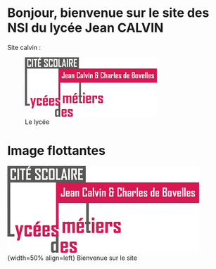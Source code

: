 # Bonjour, bienvenue sur le site des NSI du lycée Jean CALVIN

Site calvin :
<figure>
<img src="/img/Logo_Calvin1.png" width="300">
<figcaption> Le lycée</figcaption>
</figure>

# Image flottantes
![Logo_Calvin1](img/Logo_Calvin1.png){width=50% align=left}
Bienvenue sur le site




